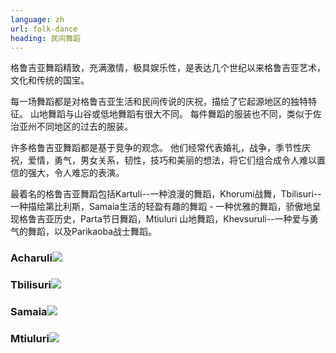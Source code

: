 ```yaml
---
language: zh
url: folk-dance
heading: 民间舞蹈
---
```

<div class="row content-row"><!-- 1525 (1)-->
<div class="col-xs-12 col-sm-6 col-md-6"><!-- 2040 -->

格鲁吉亚舞蹈精致，充满激情，极具娱乐性，是表达几个世纪以来格鲁吉亚艺术，文化和传统的国宝。

每一场舞蹈都是对格鲁吉亚生活和民间传说的庆祝，描绘了它起源地区的独特特征。 山地舞蹈与山谷或低地舞蹈有很大不同。 每件舞蹈的服装也不同，类似于佐治亚州不同地区的过去的服装。

</div>

<div class="col-xs-12 col-sm-6 col-md-6"><!-- 2041 -->

许多格鲁吉亚舞蹈都是基于竞争的观念。 他们经常代表婚礼，战争，季节性庆祝，爱情，勇气，男女关系，韧性，技巧和美丽的想法，将它们组合成令人难以置信的强大，令人难忘的表演。

最着名的格鲁吉亚舞蹈包括Kartuli\-\-一种浪漫的舞蹈，Khorumi战舞，Tbilisuri\-\-一种描绘第比利斯，Samaia生活的轻盈有趣的舞蹈 \-
一种优雅的舞蹈，骄傲地呈现格鲁吉亚历史，Parta节日舞蹈，Mtiuluri 山地舞蹈，Khevsuruli\-\-一种爱与勇气的舞蹈，以及Parikaoba战士舞蹈。

</div>

</div>

<div class="row content-row"><!-- 1526 (2)-->
<div class="col-xs-12 col-sm-6 col-md-6"><!-- 2042 -->

### Acharuli![](/library/content/img11.jpg)

</div>

<div class="col-xs-12 col-sm-6 col-md-6"><!-- 2043 -->

### Tbilisuri![](/library/content/img12.jpg)

</div>

</div>

<div class="row content-row"><!-- 1527 (3)-->
<div class="col-xs-12 col-sm-6 col-md-6"><!-- 2044 -->

### Samaia![](/library/content/samaia_cr.jpg)

</div>

<div class="col-xs-12 col-sm-6 col-md-6"><!-- 2045 -->

### Mtiuluri![](/library/content/mtiuluri_cr.jpg)

</div>

</div>
